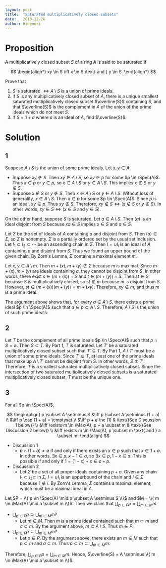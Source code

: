 ```yaml
---
layout: post
title:  "Saturated multiplicatively closed subsets"
date:   2019-12-26
author: Hidenori
---
```


# Proposition
A multiplicatively closed subset $S$ of a ring $A$ is said to be saturated if

$$
\begin{align*}
  xy \in S \iff x \in S \text{ and } y \in S.
\end{align*}
$$

Prove that
1. $S$ is saturated $\iff A \setminus S$ is a union of prime ideals.
1. If $S$ is any multiplicatively closed subset of $A$, there is a unique smallest saturated multiplicatively closed subset $\overline{S}$ containing $S$, and that $\overline{S}$ is the complement in $A$ of the union of the prime ideals which do not meet $S$.
1. If $S = 1 + a$ where $a$ is an ideal of $A$, find $\overline{S}$.

# Solution
## 1
Suppose $A \setminus S$ is the union of some prime ideals.
Let $x, y \in A$.
* Suppose $xy \notin S$.
  Then $xy \in A \setminus S$, so $xy \in p$ for some $p \in \Spec(A)$.
  Thus $x \in p$ or $y \in p$, so $x \in A \setminus S$ or $y \in A \setminus S$.
  This implies $x \notin S$ or $y \notin S$.
* Suppose $x \notin S$ or $y \notin S$.
  Then $x \in A \setminus S$ or $y \in A \setminus S$.
  Without loss of generality, $x \in A \setminus S$.
  Then $x \in p$ for some $p \in \Spec(A)$.
  Since $p$ is an ideal, $xy \in p$.
  Thus $xy \notin S$.
Therefore, $xy \notin S \iff (x \notin S \text{ or } y \notin S)$.
In other words, $xy \in S \iff (x \in S \text{ and } y \in S)$.

On the other hand, suppose $S$ is saturated.
Let $a \in A \setminus S$.
Then $(a)$ is an ideal disjoint from $S$ because $xa \in S$ implies $x \in S$ and $a \in S$.

Let $\Sigma$ be the set of ideals of $A$ containing $a$ and disjoint from $S$.
Then $(a) \in \Sigma$, so $\Sigma$ is nonempty.
$\Sigma$ is a partially ordered set by the usual set inclusion.
Let $I_1 \subset I_2 \subset \cdots$ be an ascending chain in $\Sigma$.
Then $I = \cup I_i$ is an ideal of $A$ containing $a$ and disjoint from $S$.
Thus we found an upper bound of the given chain.
By Zorn's Lemma, $\Sigma$ contains a maximal element $m$.

Let $x, y \in A \setminus m$.
Then $m + (x), m + (y) \notin \Sigma$ because $m$ is maximal.
Since $m + (x), m + (y)$ are ideals containing $a$, they cannot be disjoint from $S$.
In other words, there exist $s \in (m + (x)) \cap S$ and $t \in (m + (y)) \cap S$.
Then $st \in S$ because $S$ is multiplicatively closed, so $st \notin m$ because $m$ is disjoint from $S$.
However, $st \in (m + (x))(m + (y)) = m + (xy)$.
Therefore, $xy \notin m$, and thus $m$ is a prime ideal.

The argument above shows that, for every $a \in A \setminus S$, there exists a prime ideal $p \in \Spec(A)$ such that $a \in p \subset A \setminus S$.
Therefore, $A \setminus S$ is the union of such prime ideals.

## 2
Let $T$ be the complement of all prime ideals $p \in \Spec(A)$ such that $p \cap S = \emptyset$.
Then $S \subset T$.
By Part 1, $T$ is saturated.
Let $T'$ be a saturated multiplicatively closed subset such that $T' \subsetneq T$.
By Part 1, $A \setminus T'$ must be a union of some prime ideals.
Since $T' \subsetneq T$, at least one of the prime ideals that make up $A \setminus T'$ cannot be disjoint from $S$.
In other words, $S \not\subset T'$.
Therefore, $T$ is a smallest saturated multiplicatively closed subset.
Since the intersection of two saturated multiplicatively closed subsets is a saturated multiplicatively closed subset, $T$ must be the unique one.

## 3

For all $p \in \Spec(A)$,

$$
\begin{align}
  p \subset A \setminus S
    &\iff p \subset A \setminus (1 + a) \\
    &\iff p \cap (1 + a) = \emptyset \\
    &\iff p + a \ne (1) & \text{(See Discussion 1 below)} \\
    &\iff \exists m \in \Max(A), p + a \subset m & \text{(See Discussion 2 below)} \\
    &\iff \exists m \in \Max(A), p \subset m \text{ and } a \subset m.
\end{align}
$$

* Discussion 1
  * $p \cap (1 + a) \ne \emptyset$ if and only if there exists an $x \in p$ such that $x \in 1 + a$.
    In other words, $\exists x \in p, x - 1 \in a$, so $\exists x \in p, 1 - x \in a$.
    This is possible if and only if $1 = (1 - x) + x \in a + p$.
* Discussion 2
  * Let $\Sigma$ be a set of all proper ideals containing $p + a$.
    Given any chain $I_1 \subset I_2 \subset$ in $\Sigma$, $I = \cup I_i$ is an upperbound of the chain and $I \in \Sigma$ because $1 \notin I$.
    By Zorn's Lemma, $\Sigma$ contains a maximal element, which must be a maximal ideal in $A$.

Let $P = \\{ p \in \Spec(A) \mid p \subset A \setminus S \\}$ and $M = \\{ m \in \Max(A) \mid a \subset m \\}$.
Then we claim that $\bigcup_{p \in P} p = \bigcup_{m \in M} m$.

* $\bigcup_{p \in P} p \supset \bigcup_{m \in M} m$?
  * Let $m \in M$.
    Then $m$ is a prime ideal contained such that $m \subset m$ and $a \subset m$.
    By the argument above, $m \subset A \setminus S$.
    Thus $m \in P$.
* $\bigcup_{p \in P} p \subset \bigcup_{m \in M} m$?
  * Let $p \in P$.
    By the argument above, there exists an $m \in M$ such that $p \subset m$ and $a \subset m$.
    Thus $p \subset m \subset \bigcup_{m \in M} m$.

Therefore, $\bigcup_{p \in P} p = \bigcup_{m \in M} m$.
Hence, $\overline{S} = A \setminus \\{ m \in \Max(A) \mid a \subset m \\}$.
